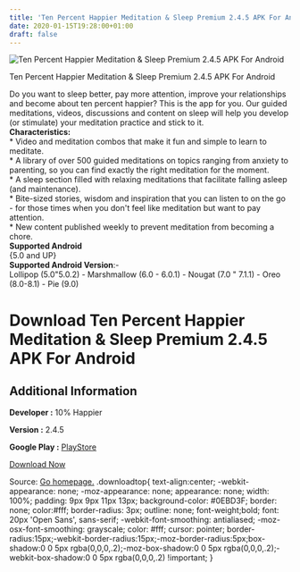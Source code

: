 ```yaml
---
title: 'Ten Percent Happier Meditation & Sleep Premium 2.4.5 APK For Android'
date: 2020-01-15T19:28:00+01:00
draft: false
---
```


![Ten Percent Happier Meditation & Sleep Premium 2.4.5 APK For Android](https://i0.wp.com/apkhome.net/wp-content/uploads/2020/01/Ten-Percent-Happier-Meditation-Sleep-Premium-2.4.5.png "Ten Percent Happier Meditation & Sleep Premium 2.4.5 APK For Android")

  

Ten Percent Happier Meditation & Sleep Premium 2.4.5 APK For Android

Do you want to sleep better, pay more attention, improve your relationships and become about ten percent happier? This is the app for you. Our guided meditations, videos, discussions and content on sleep will help you develop (or stimulate) your meditation practice and stick to it.  
**Characteristics:**  
\* Video and meditation combos that make it fun and simple to learn to meditate.  
\* A library of over 500 guided meditations on topics ranging from anxiety to parenting, so you can find exactly the right meditation for the moment.  
\* A sleep section filled with relaxing meditations that facilitate falling asleep (and maintenance).  
\* Bite-sized stories, wisdom and inspiration that you can listen to on the go - for those times when you don't feel like meditation but want to pay attention.  
\* New content published weekly to prevent meditation from becoming a chore.  
**Supported Android**  
{5.0 and UP}  
**Supported Android Version**:-  
Lollipop (5.0"5.0.2) - Marshmallow (6.0 - 6.0.1) - Nougat (7.0 " 7.1.1) - Oreo (8.0-8.1) - Pie (9.0)

Download Ten Percent Happier Meditation & Sleep Premium 2.4.5 APK For Android
=============================================================================

Additional Information
----------------------

**Developer :** 10% Happier

**Version :** 2.4.5

**Google Play :** [PlayStore](https://play.google.com/store/apps/details?id=com.changecollective.tenpercenthappier)

  

[Download Now](https://store4app.co/post/ten-percent-happier-meditation-amp-sleep-premium-2-4-5-apk-for-android_1579112414)

  
Source: [Go homepage.](https://store4app.co/post/ten-percent-happier-meditation-amp-sleep-premium-2-4-5-apk-for-android_1579112414) .downloadtop{ text-align:center; -webkit-appearance: none; -moz-appearance: none; appearance: none; width: 100%; padding: 9px 9px 11px 13px; background-color: #0EBD3F; border: none; color:#fff; border-radius: 3px; outline: none; font-weight;bold; font: 20px 'Open Sans', sans-serif; -webkit-font-smoothing: antialiased; -moz-osx-font-smoothing: grayscale; color: #fff; cursor: pointer; border-radius:15px;-webkit-border-radius:15px;-moz-border-radius:5px;box-shadow:0 0 5px rgba(0,0,0,.2);-moz-box-shadow:0 0 5px rgba(0,0,0,.2);-webkit-box-shadow:0 0 5px rgba(0,0,0,.2) !important; }